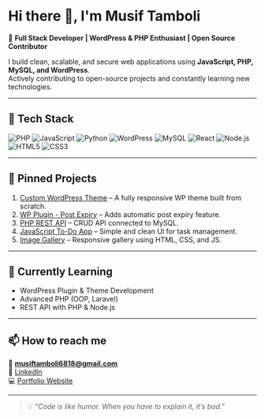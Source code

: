 # Hi there 👋, I'm Musif Tamboli

🚀 **Full Stack Developer | WordPress & PHP Enthusiast | Open Source Contributor**

I build clean, scalable, and secure web applications using **JavaScript, PHP, MySQL, and WordPress**.  
Actively contributing to open-source projects and constantly learning new technologies.

---

## 🔧 Tech Stack
![PHP](https://img.shields.io/badge/-PHP-777BB4?logo=php&logoColor=white&style=for-the-badge)
![JavaScript](https://img.shields.io/badge/-JavaScript-F7DF1E?logo=javascript&logoColor=black&style=for-the-badge)
![Python](https://img.shields.io/badge/-Python-3776AB?logo=python&logoColor=white&style=for-the-badge)
![WordPress](https://img.shields.io/badge/-WordPress-21759B?logo=wordpress&logoColor=white&style=for-the-badge)
![MySQL](https://img.shields.io/badge/-MySQL-4479A1?logo=mysql&logoColor=white&style=for-the-badge)
![React](https://img.shields.io/badge/-React-61DAFB?logo=react&logoColor=black&style=for-the-badge)
![Node.js](https://img.shields.io/badge/-Node.js-339933?logo=node.js&logoColor=white&style=for-the-badge)
![HTML5](https://img.shields.io/badge/-HTML5-E34F26?logo=html5&logoColor=white&style=for-the-badge)
![CSS3](https://img.shields.io/badge/-CSS3-1572B6?logo=css3&logoColor=white&style=for-the-badge)

---

## 📌 Pinned Projects
1. [Custom WordPress Theme](#) – A fully responsive WP theme built from scratch.
2. [WP Plugin - Post Expiry](#) – Adds automatic post expiry feature.
3. [PHP REST API](#) – CRUD API connected to MySQL.
4. [JavaScript To-Do App](#) – Simple and clean UI for task management.
5. [Image Gallery](#) – Responsive gallery using HTML, CSS, and JS.

---

## 🌱 Currently Learning
- WordPress Plugin & Theme Development  
- Advanced PHP (OOP, Laravel)  
- REST API with PHP & Node.js  

---

## 📫 How to reach me
📧 **musiftamboli6818@gmail.com**  
🔗 [LinkedIn](https://linkedin.com/in/musif-tamboli)  
💻 [Portfolio Website](#)

---

> 💡 *“Code is like humor. When you have to explain it, it’s bad.”*
